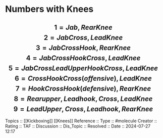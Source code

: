 # Numbers with Knees

$$
1 = Jab, Rear Knee
$$
$$
2 = Jab Cross, Lead Knee
$$
$$
3 = Jab Cross Hook, RearKnee
$$
$$
4 = Jab Cross Hook Cross, Lead Knee
$$
$$
5 = Jab Cross Lead Upper Hook Cross, Lead Knee
$$
$$
6 = Cross Hook Cross (offensive), Lead Knee
$$
$$
7 = Hook Cross Hook (defensive), Rear Knee
$$
$$
8 = Rear upper, Lead hook, Cross, Lead Knee
$$
$$
9 = Lead Upper, Cross, Lead hook, Rear Knee
$$
---
Topics ::  [[Kickboxing]] [[Knees]]
Reference ::
Type :: #molecule
Creator ::
Rating ::
TAF ::
Discussion ::
Dis_Topic :: 
Resolved ::
Date :: 2024-07-27 12:17
